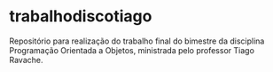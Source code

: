 # trabalhodiscotiago
Repositório para realização do trabalho final do bimestre da disciplina Programação Orientada a Objetos, ministrada pelo professor Tiago Ravache.

